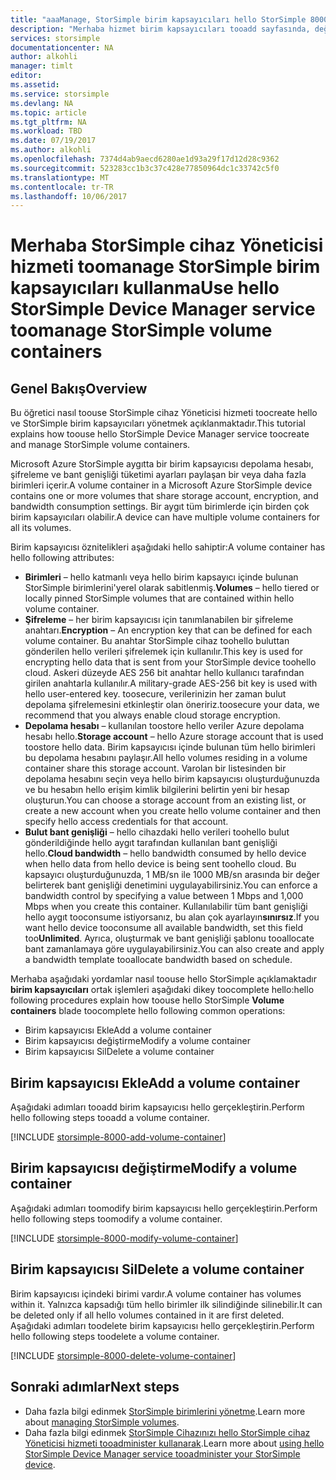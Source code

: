 ```yaml
---
title: "aaaManage, StorSimple birim kapsayıcıları hello StorSimple 8000 serisi aygıtta | Microsoft Docs"
description: "Merhaba hizmet birim kapsayıcıları tooadd sayfasında, değiştirmek veya birim kapsayıcısı silmek Aygıt Yöneticisi'ni StorSimple nasıl kullanabileceğinizi açıklar."
services: storsimple
documentationcenter: NA
author: alkohli
manager: timlt
editor: 
ms.assetid: 
ms.service: storsimple
ms.devlang: NA
ms.topic: article
ms.tgt_pltfrm: NA
ms.workload: TBD
ms.date: 07/19/2017
ms.author: alkohli
ms.openlocfilehash: 7374d4ab9aecd6280ae1d93a29f17d12d28c9362
ms.sourcegitcommit: 523283cc1b3c37c428e77850964dc1c33742c5f0
ms.translationtype: MT
ms.contentlocale: tr-TR
ms.lasthandoff: 10/06/2017
---
```

# <a name="use-hello-storsimple-device-manager-service-toomanage-storsimple-volume-containers"></a><span data-ttu-id="b5bed-103">Merhaba StorSimple cihaz Yöneticisi hizmeti toomanage StorSimple birim kapsayıcıları kullanma</span><span class="sxs-lookup"><span data-stu-id="b5bed-103">Use hello StorSimple Device Manager service toomanage StorSimple volume containers</span></span>

## <a name="overview"></a><span data-ttu-id="b5bed-104">Genel Bakış</span><span class="sxs-lookup"><span data-stu-id="b5bed-104">Overview</span></span>
<span data-ttu-id="b5bed-105">Bu öğretici nasıl toouse StorSimple cihaz Yöneticisi hizmeti toocreate hello ve StorSimple birim kapsayıcıları yönetmek açıklanmaktadır.</span><span class="sxs-lookup"><span data-stu-id="b5bed-105">This tutorial explains how toouse hello StorSimple Device Manager service toocreate and manage StorSimple volume containers.</span></span>

<span data-ttu-id="b5bed-106">Microsoft Azure StorSimple aygıtta bir birim kapsayıcısı depolama hesabı, şifreleme ve bant genişliği tüketimi ayarları paylaşan bir veya daha fazla birimleri içerir.</span><span class="sxs-lookup"><span data-stu-id="b5bed-106">A volume container in a Microsoft Azure StorSimple device contains one or more volumes that share storage account, encryption, and bandwidth consumption settings.</span></span> <span data-ttu-id="b5bed-107">Bir aygıt tüm birimlerde için birden çok birim kapsayıcıları olabilir.</span><span class="sxs-lookup"><span data-stu-id="b5bed-107">A device can have multiple volume containers for all its volumes.</span></span> 

<span data-ttu-id="b5bed-108">Birim kapsayıcısı öznitelikleri aşağıdaki hello sahiptir:</span><span class="sxs-lookup"><span data-stu-id="b5bed-108">A volume container has hello following attributes:</span></span>

* <span data-ttu-id="b5bed-109">**Birimleri** – hello katmanlı veya hello birim kapsayıcı içinde bulunan StorSimple birimlerini'yerel olarak sabitlenmiş.</span><span class="sxs-lookup"><span data-stu-id="b5bed-109">**Volumes** – hello tiered or locally pinned StorSimple volumes that are contained within hello volume container.</span></span> 
* <span data-ttu-id="b5bed-110">**Şifreleme** – her birim kapsayıcısı için tanımlanabilen bir şifreleme anahtarı.</span><span class="sxs-lookup"><span data-stu-id="b5bed-110">**Encryption** – An encryption key that can be defined for each volume container.</span></span> <span data-ttu-id="b5bed-111">Bu anahtar StorSimple cihaz toohello buluttan gönderilen hello verileri şifrelemek için kullanılır.</span><span class="sxs-lookup"><span data-stu-id="b5bed-111">This key is used for encrypting hello data that is sent from your StorSimple device toohello cloud.</span></span> <span data-ttu-id="b5bed-112">Askeri düzeyde AES 256 bit anahtar hello kullanıcı tarafından girilen anahtarla kullanılır.</span><span class="sxs-lookup"><span data-stu-id="b5bed-112">A military-grade AES-256 bit key is used with hello user-entered key.</span></span> <span data-ttu-id="b5bed-113">toosecure, verilerinizin her zaman bulut depolama şifrelemesini etkinleştir olan öneririz.</span><span class="sxs-lookup"><span data-stu-id="b5bed-113">toosecure your data, we recommend that you always enable cloud storage encryption.</span></span>
* <span data-ttu-id="b5bed-114">**Depolama hesabı** – kullanılan toostore hello veriler Azure depolama hesabı hello.</span><span class="sxs-lookup"><span data-stu-id="b5bed-114">**Storage account** – hello Azure storage account that is used toostore hello data.</span></span> <span data-ttu-id="b5bed-115">Birim kapsayıcısı içinde bulunan tüm hello birimleri bu depolama hesabını paylaşır.</span><span class="sxs-lookup"><span data-stu-id="b5bed-115">All hello volumes residing in a volume container share this storage account.</span></span> <span data-ttu-id="b5bed-116">Varolan bir listesinden bir depolama hesabını seçin veya hello birim kapsayıcısı oluşturduğunuzda ve bu hesabın hello erişim kimlik bilgilerini belirtin yeni bir hesap oluşturun.</span><span class="sxs-lookup"><span data-stu-id="b5bed-116">You can choose a storage account from an existing list, or create a new account when you create hello volume container and then specify hello access credentials for that account.</span></span>
* <span data-ttu-id="b5bed-117">**Bulut bant genişliği** – hello cihazdaki hello verileri toohello bulut gönderildiğinde hello aygıt tarafından kullanılan bant genişliği hello.</span><span class="sxs-lookup"><span data-stu-id="b5bed-117">**Cloud bandwidth** – hello bandwidth consumed by hello device when hello data from hello device is being sent toohello cloud.</span></span> <span data-ttu-id="b5bed-118">Bu kapsayıcı oluşturduğunuzda, 1 MB/sn ile 1000 MB/sn arasında bir değer belirterek bant genişliği denetimini uygulayabilirsiniz.</span><span class="sxs-lookup"><span data-stu-id="b5bed-118">You can enforce a bandwidth control by specifying a value between 1 Mbps and 1,000 Mbps when you create this container.</span></span> <span data-ttu-id="b5bed-119">Kullanılabilir tüm bant genişliği hello aygıt tooconsume istiyorsanız, bu alan çok ayarlayın**sınırsız**.</span><span class="sxs-lookup"><span data-stu-id="b5bed-119">If you want hello device tooconsume all available bandwidth, set this field too**Unlimited**.</span></span> <span data-ttu-id="b5bed-120">Ayrıca, oluşturmak ve bant genişliği şablonu tooallocate bant zamanlamaya göre uygulayabilirsiniz.</span><span class="sxs-lookup"><span data-stu-id="b5bed-120">You can also create and apply a bandwidth template tooallocate bandwidth based on schedule.</span></span>

<span data-ttu-id="b5bed-121">Merhaba aşağıdaki yordamlar nasıl toouse hello StorSimple açıklamaktadır **birim kapsayıcıları** ortak işlemleri aşağıdaki dikey toocomplete hello:</span><span class="sxs-lookup"><span data-stu-id="b5bed-121">hello following procedures explain how toouse hello StorSimple **Volume containers** blade toocomplete hello following common operations:</span></span>

* <span data-ttu-id="b5bed-122">Birim kapsayıcısı Ekle</span><span class="sxs-lookup"><span data-stu-id="b5bed-122">Add a volume container</span></span>
* <span data-ttu-id="b5bed-123">Birim kapsayıcısı değiştirme</span><span class="sxs-lookup"><span data-stu-id="b5bed-123">Modify a volume container</span></span>
* <span data-ttu-id="b5bed-124">Birim kapsayıcısı Sil</span><span class="sxs-lookup"><span data-stu-id="b5bed-124">Delete a volume container</span></span>

## <a name="add-a-volume-container"></a><span data-ttu-id="b5bed-125">Birim kapsayıcısı Ekle</span><span class="sxs-lookup"><span data-stu-id="b5bed-125">Add a volume container</span></span>
<span data-ttu-id="b5bed-126">Aşağıdaki adımları tooadd birim kapsayıcısı hello gerçekleştirin.</span><span class="sxs-lookup"><span data-stu-id="b5bed-126">Perform hello following steps tooadd a volume container.</span></span>

[!INCLUDE [storsimple-8000-add-volume-container](../../includes/storsimple-8000-create-volume-container.md)]

## <a name="modify-a-volume-container"></a><span data-ttu-id="b5bed-127">Birim kapsayıcısı değiştirme</span><span class="sxs-lookup"><span data-stu-id="b5bed-127">Modify a volume container</span></span>
<span data-ttu-id="b5bed-128">Aşağıdaki adımları toomodify birim kapsayıcısı hello gerçekleştirin.</span><span class="sxs-lookup"><span data-stu-id="b5bed-128">Perform hello following steps toomodify a volume container.</span></span>

[!INCLUDE [storsimple-8000-modify-volume-container](../../includes/storsimple-8000-modify-volume-container.md)]

## <a name="delete-a-volume-container"></a><span data-ttu-id="b5bed-129">Birim kapsayıcısı Sil</span><span class="sxs-lookup"><span data-stu-id="b5bed-129">Delete a volume container</span></span>
<span data-ttu-id="b5bed-130">Birim kapsayıcısı içindeki birimi vardır.</span><span class="sxs-lookup"><span data-stu-id="b5bed-130">A volume container has volumes within it.</span></span> <span data-ttu-id="b5bed-131">Yalnızca kapsadığı tüm hello birimler ilk silindiğinde silinebilir.</span><span class="sxs-lookup"><span data-stu-id="b5bed-131">It can be deleted only if all hello volumes contained in it are first deleted.</span></span> <span data-ttu-id="b5bed-132">Aşağıdaki adımları toodelete birim kapsayıcısı hello gerçekleştirin.</span><span class="sxs-lookup"><span data-stu-id="b5bed-132">Perform hello following steps toodelete a volume container.</span></span>

[!INCLUDE [storsimple-8000-delete-volume-container](../../includes/storsimple-8000-delete-volume-container.md)]

## <a name="next-steps"></a><span data-ttu-id="b5bed-133">Sonraki adımlar</span><span class="sxs-lookup"><span data-stu-id="b5bed-133">Next steps</span></span>
* <span data-ttu-id="b5bed-134">Daha fazla bilgi edinmek [StorSimple birimlerini yönetme](storsimple-8000-manage-volumes-u2.md).</span><span class="sxs-lookup"><span data-stu-id="b5bed-134">Learn more about [managing StorSimple volumes](storsimple-8000-manage-volumes-u2.md).</span></span> 
* <span data-ttu-id="b5bed-135">Daha fazla bilgi edinmek [StorSimple Cihazınızı hello StorSimple cihaz Yöneticisi hizmeti tooadminister kullanarak](storsimple-8000-manager-service-administration.md).</span><span class="sxs-lookup"><span data-stu-id="b5bed-135">Learn more about [using hello StorSimple Device Manager service tooadminister your StorSimple device](storsimple-8000-manager-service-administration.md).</span></span>

